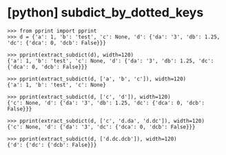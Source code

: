 # [python] subdict_by_dotted_keys

    >>> from pprint import pprint
    >>> d = {'a': 1, 'b': 'test', 'c': None, 'd': {'da': '3', 'db': 1.25, 'dc': {'dca': 0, 'dcb': False}}}

    >>> pprint(extract_subdict(d), width=120)
    {'a': 1, 'b': 'test', 'c': None, 'd': {'da': '3', 'db': 1.25, 'dc': {'dca': 0, 'dcb': False}}}

    >>> pprint(extract_subdict(d, ['a', 'b', 'c']), width=120)
    {'a': 1, 'b': 'test', 'c': None}

    >>> pprint(extract_subdict(d, ['c', 'd']), width=120)
    {'c': None, 'd': {'da': '3', 'db': 1.25, 'dc': {'dca': 0, 'dcb': False}}}

    >>> pprint(extract_subdict(d, ['c', 'd.da', 'd.dc']), width=120)
    {'c': None, 'd': {'da': '3', 'dc': {'dca': 0, 'dcb': False}}}

    >>> pprint(extract_subdict(d, ['d.dc.dcb']), width=120)
    {'d': {'dc': {'dcb': False}}}
